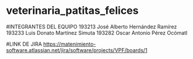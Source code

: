 # veterinaria_patitas_felices

#INTEGRANTES DEL EQUIPO
193213 José Alberto Hernández Ramírez
193233 Luis Donato Martínez Simuta
193282 Oscar Antonio Pérez Ocómatl

#LINK DE JIRA
https://matenimiento-software.atlassian.net/jira/software/projects/VPF/boards/1

